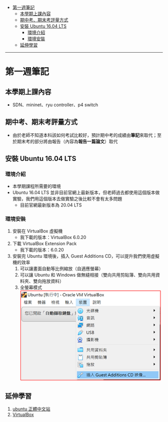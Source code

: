- [第一週筆記](#第一週筆記)
  - [本學期上課內容](#本學期上課內容)
  - [期中考、期末考評量方式](#期中考期末考評量方式)
  - [安裝 Ubuntu 16.04 LTS](#安裝-ubuntu-1604-lts)
    - [環境介紹](#環境介紹)
    - [環境安裝](#環境安裝)
  - [延伸學習](#延伸學習)
---
# 第一週筆記
## 本學期上課內容
- SDN、mininet、ryu controller、p4 switch

## 期中考、期末考評量方式
- 由於老師不知道本科該如何考試比較好，預計期中考的成績由**筆記**來取代；至於期末考的部分將由報告（內容為**報告一篇論文**）取代

## 安裝 Ubuntu 16.04 LTS
### 環境介紹
- 本學期課程所需要的環境
- Ubuntu 16.04 LTS 並非目前官網上最新版本，但老師過去都使用這個版本做實驗，我們用這個版本去做實驗之後比較不會有太多問題
    - 目前官網最新版本為 20.04 LTS

### 環境安裝
1. 安裝在 VirtualBox 虛擬機
    - 我下載的版本：VirtualBox 6.0.20
2. 下載 VirtualBox Extension Pack
    - 我下載的版本：6.0.20
3. 安裝完 Ubuntu 環境後，插入 Guest Additions CD，可以提升我們使用虛擬機的效率
    1. 可以讓畫面自動等比例縮放（自適應螢幕）
    2. 可以讓 Ubuntu 和 Windows 做無縫相接（雙向共用剪貼簿、雙向共用資料夾、雙向拖放資料）
    3. 全螢幕模式
        <img src="Week 1\guest_additions_CD.png" width="450px" />
## 延伸學習
1. [ubuntu 正體中文站](https://www.ubuntu-tw.org/modules/tinyd0/)
2. [VirtualBox](https://www.virtualbox.org/wiki/Downloads)